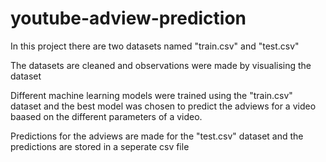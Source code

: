 # youtube-adview-prediction

In this project there are two datasets named "train.csv" and "test.csv"

The datasets are cleaned and observations were made by visualising the dataset 

Different machine learning models were trained using the "train.csv" dataset and the best model was chosen to predict the adviews for a video baased on the different 
parameters of a video.

Predictions for the adviews are made for the "test.csv" dataset and the predictions are stored in a seperate csv file
